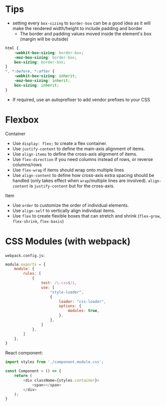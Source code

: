 # Tips

- setting every `box-sizing` to `border-box` can be a good idea as it will make the rendered width/height to include padding and border
	- The border and padding values moved inside the element's box (margin will be outside)
```css
html {
	-webkit-box-sizing: border-box;
	-moz-box-sizing: border-box;
	box-sizing: border-box;
}
*, *:before, *:after {
	-webkit-box-sizing: inherit;
	-moz-box-sizing: inherit;
	box-sizing: inherit;
}
```
- If required, use an autoprefixer to add vendor prefixes to your CSS

# Flexbox

Container
- Use `display: flex;` to create a flex container.
- Use `justify-content` to define the main-axis alignment of items.
- Use `align-items` to define the cross-axis alignment of items.
- Use `flex-direction` if you need columns instead of rows, or reverse columns/rows
- Use `flex-wrap` if items should wrap onto multiple lines
- Use `align-content` to define how cross-axis extra spacing should be handled (only takes effect when `wrap`/multiple lines are involved). `align-content` is `justify-content` but for the cross-axis.

Item
- Use `order` to customize the order of individual elements.
- Use `align-self` to vertically align individual items.
- Use `flex` to create flexible boxes that can stretch and shrink (`flex-grow`, `flex-shrink`, `flex-basis`)

# CSS Modules (with webpack)

`webpack.config.js`:
```js
module.exports = {
	module: {
		rules: [
			{
				test: /\.css$/i,
				use: [
					"style-loader",
					{
						loader: "css-loader",
						options: {
							modules: true,	
						},
					},
				]
			},
		]
	},
}
```

React component:
```js
import styles from './component.module.css';

const Component = () => {
	return (
		<div className={styles.container}>
			<span></span>
		</div>
	);
}
```

